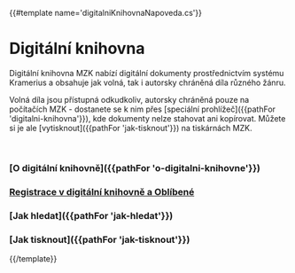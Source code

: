 {{#template name='digitalniKnihovnaNapoveda.cs'}}
# Digitální knihovna

Digitální knihovna MZK nabízí digitální dokumenty prostřednictvím systému Kramerius a obsahuje jak volná,
tak i autorsky chráněná díla různého žánru.

Volná díla jsou přístupná odkudkoliv, autorsky chráněná pouze na počítačích MZK - 
dostanete se k nim přes [speciální prohlížeč]({{pathFor 'digitalni-knihovna'}}),
kde dokumenty nelze stahovat ani kopírovat. 
Můžete si je ale [vytisknout]({{pathFor 'jak-tisknout'}}) na tiskárnách MZK.

<br>
   
### [O digitální knihovně]({{pathFor 'o-digitalni-knihovne'}})
### [Registrace v digitální knihovně a Oblíbené]()
### [Jak hledat]({{pathFor 'jak-hledat'}})
### [Jak tisknout]({{pathFor 'jak-tisknout'}})

{{/template}}